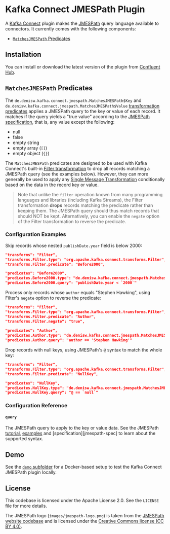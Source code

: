 # Kafka Connect JMESPath Plugin

A [Kafka Connect][connect] plugin makes the [JMESPath][jmespath] query 
language available to connectors. It currently comes with the following 
components:

* [`MatchesJMESPath` Predicates](#matchesjmespath-predicates) 

## Installation

You can install or download the latest version of the plugin from 
[Confluent Hub][confluent-hub].

## `MatchesJMESPath` Predicates

The `de.denisw.kafka.connect.jmespath.MatchesJMESPath$Key`
and `de.denisw.kafka.connect.jmespath.MatchesJMESPath$Value` 
[transformation predicates][connect-predicate] applies a JMESPath query to
the key or value of each record. It matches if the query yields a "true 
value" according to the [JMESPath specification][jmespath-true-value],
that is, any value except the following:

* null
* false
* empty string
* empty array (`[]`)
* empty object (`{}`)

The `MatchesJMESPath` predicates are designed to be used with Kafka 
Connect's built-in [Filter transformation][connect-filter] to drop all 
records matching a JMESPath query (see the examples below). However, they 
can more generally be used to apply any [Single Message Transformation][connect-smt] 
conditionally based on the data in the record key or value. 

> Note that unlike the `filter` operation known from many programming
> languages and libraries (including Kafka Streams), the Filter 
> transformation **drops** records matching the predicate rather than 
> keeping them. The JMESPath query should thus match records that should
> NOT be kept. Alternatively, you can enable the `negate` option of
> the Filter transformation to reverse the predicate.

### Configuration Examples

Skip records whose nested `publishDate.year` field is below 2000:

```json
"transforms": "Filter",
"transforms.Filter.type": "org.apache.kafka.connect.transforms.Filter",
"transforms.Filter.predicate": "Before2000",

"predicates": "Before2000",
"predicates.Before2000.type": "de.denisw.kafka.connect.jmespath.MatchesJMESPath$Value",
"predicates.Before2000.query": "publishDate.year < `2000`"
```

Process only records whose `author` equals "Stephen Hawking",
using Filter's `negate` option to reverse the predicate:

```json
"transforms": "Filter",
"transforms.Filter.type": "org.apache.kafka.connect.transforms.Filter",
"transforms.Filter.predicate": "Author",
"transforms.Filter.negate": "true",
        
"predicates": "Author",
"predicates.Author.type": "de.denisw.kafka.connect.jmespath.MatchesJMESPath$Value",
"predicates.Author.query": "author == 'Stephen Hawking'"
```

Drop records with null keys, using JMESPath's `@` syntax to match
the whole key:

```json
"transforms": "Filter",
"transforms.Filter.type": "org.apache.kafka.connect.transforms.Filter",
"transforms.Filter.predicate": "NullKey",

"predicates": "NullKey",
"predicates.NullKey.type": "de.denisw.kafka.connect.jmespath.MatchesJMESPath$Key",
"predicates.NullKey.query": "@ == `null`"
```

### Configuration Reference

#### `query`

The JMESPath query to apply to the key or value data. See the
JMESPath [tutorial][jmespath-tutorial], [examples][jmespath-examples]
and [specification][jmespath-spec] to learn about the supported
syntax.

## Demo

See the [`demo` subfolder](./demo) for a Docker-based setup to test the
Kafka Connect JMESPath plugin locally.

## License

This codebase is licensed under the Apache License 2.0. See the
`LICENSE` file for more details.

The JMESPath logo (`images/jmespath-logo.png`) is taken from the
[JMESPath website codebase][jmespath-site-github] and is licensed 
under the [Creative Commons license (CC BY 4.0)][cc-by-4.0].

[cc-by-4.0]: https://github.com/jmespath/jmespath.site/blob/master/LICENSE-docs.txt
[confluent-hub]: https://www.confluent.io/hub/denisw/kafka-connect-jmespath
[jmespath]: https://jmespath.org/
[jmespath-examples]: https://jmespath.org/examples.html
[jmespath-site-github]: https://github.com/jmespath/jmespath.site
[jmespath-true-value]: https://jmespath.org/specification.html#or-expressions
[jmespath-tutorial]: https://jmespath.org/tutorial.html
[connect]: https://docs.confluent.io/platform/current/connect/
[connect-filter]: https://docs.confluent.io/platform/current/connect/transforms/filter-ak.html
[connect-predicate]: https://docs.confluent.io/platform/current/connect/transforms/filter-ak.html#predicates
[connect-smt]: https://docs.confluent.io/platform/current/connect/transforms/overview.html